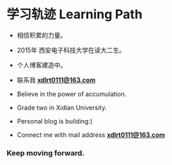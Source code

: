 # 学习轨迹 Learning Path
- 相信积累的力量。
- 2015年 西安电子科技大学在读大二生。
- 个人博客建造中。
- 联系我 **xdlrt0111@163.com**


- Believe in the power of accumulation.
- Grade two in Xidian University.
- Personal blog is building:)
- Connect me with mail address **xdlrt0111@163.com**

### Keep moving forward.